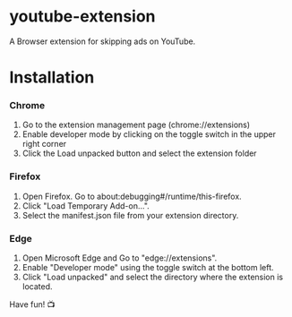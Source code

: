 # youtube-extension
A Browser extension for skipping ads on YouTube.

# Installation

### Chrome
1. Go to the extension management page (chrome://extensions)
2. Enable developer mode by clicking on the toggle switch in the upper right corner
3. Click the Load unpacked button and select the extension folder

### Firefox
1. Open Firefox. Go to about:debugging#/runtime/this-firefox.
2. Click "Load Temporary Add-on…".
3. Select the manifest.json file from your extension directory.

### Edge
1. Open Microsoft Edge and Go to "edge://extensions".
2. Enable "Developer mode" using the toggle switch at the bottom left.
3. Click "Load unpacked" and select the directory where the extension is located.

   
Have fun! 📺


 
 
